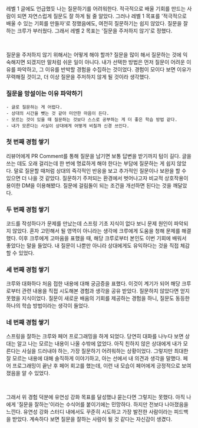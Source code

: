 레벨 1 글에도 언급했듯 나는 질문하기를 어려워한다. 적극적으로 배울 기회를 만드는 사람이 되면 자연스럽게 질문도 잘 하게 될 줄 알았다. 그러나 레벨 1 목표를 '적극적으로 배울 수 있는 기회를 만들자'로 정했음에도, 여전히 질문하기는 쉽지 않았다. 질문을 잘하는 크루가 부러웠다. 그래서 레벨 2 목표는 '질문을 주저하지 않기'로 정했다.

<br>

질문을 주저하지 않기 위해서는 어떻게 해야 할까? 질문을 많이 해서 질문하는 것에 익숙해지면 되겠지만 말처럼 쉬운 일이 아니다. 내가 선택한 방법은 먼저 질문이 어려운 이유를 파악하고, 그 이유를 반박할 경험을 수집하는 것이었다. 경험이 모이다 보면 이유가 무력해질 것이고, 더 이상 질문을 주저하지 않게 될 것이라 생각했다.

### 질문을 망설이는 이유 파악하기

```
- 글로 질문하는 게 어렵다. 
- 상대의 시간을 뺏는 것 같아 미안한 마음이 든다.
- 모르는 것이 있을 때 질문하는 것보다 스스로 공부하는 게 더 좋은 학습 방법 같다.
- 내가 모른다는 사실이 상대에게 어떻게 비칠까 신경 쓰인다. 
```

### 첫 번째 경험 쌓기

리뷰어에게 PR Comment를 통해 질문을 남기면 보통 답변을 받기까지 텀이 길다. 글을 쓰는 데도 오래 걸리는데 한 번에 명료하게 해야 한다는 부담에 질문하는 게 쉽지 않았다. 말로 질문할 때처럼 상대의 즉각적인 반응을 보고 추가적인 질문이나 보완을 할 수 있으면 더 나을 것 같았다. 질문하기 주저되는 환경에서 벗어나고자 비교적 상호작용이 용이한 DM을 이용해봤다. 질문에 걸림돌이 되는 조건을 개선하면 된다는 것을 깨달았다.

### 두 번째 경험 쌓기

코드를 작성하다가 문제를 만났는데 스프링 기초 지식이 없다 보니 문제 원인이 파악되지 않았다. 혼자 고민해서 될 영역이 아니라는 생각에 크루에게 도움을 청해 문제를 해결했다. 이후 크루에게 고마움을 표했을 때, 해당 크루로부터 본인도 이번 기회에 배워서 좋았다는 말을 들었다. 내 질문이 나뿐만 아니라 상대에게도 유익하다는 것을 직접 체감할 수 있었다.

### 세 번째 경험 쌓기

크루와 대화하다 처음 접한 내용에 대해 궁금증을 표했다. 이것이 계기가 되어 해당 크루로부터 관련 내용을 직접 시도해본 경험과 생각을 공유 받았다. 질문하지 않았다면 얻지 못했을 지식이었다. 질문이 새로운 배움의 기회를 제공하는 경험을 하니, 질문도 동등한 하나의 학습 방법이라는 생각이 들었다.

### 네 번째 경험 쌓기

스프링을 잘하는 크루와 페어 프로그래밍을 하게 되었다. 당연히 대화를 나누다 보면 상대는 알고 나는 모르는 내용이 나올 수밖에 없었다. 아직 친하지 않은 상대에게 내가 모른다는 사실을 드러내야 하는, 가장 질문하기 어려워하는 상황이었다. 그렇지만 최대한 잘 모르는 내용에 대해 솔직하게 이야기하고, 아는 선에서 내 의견과 생각을 말했다. 페어 프로그래밍이 끝난 후 페어 회고를 했는데, 이런 내 모습이 페어에게 긍정적으로 보여졌음을 알 수 있었다.

<br>

그래서 위 경험 덕분에 유연성 강화 목표를 달성했냐 묻는다면 그렇지는 못했다. 아직 나에게 '질문을 잘하는'이라는 수식어를 붙이기에는 민망하다. 하지만 전보다 나아졌음을 느낀다. 유연성 강화 스터디 내에서도 꾸준히 시도하고 가장 발전한 사람이라는 피드백을 받았다. 계속하다 보면 질문을 잘하는 사람이 될 것 같다는 자신감이 생겼다. 
